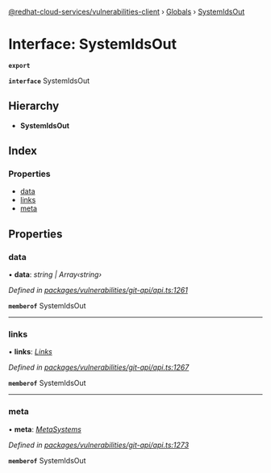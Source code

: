 [@redhat-cloud-services/vulnerabilities-client](../README.md) › [Globals](../globals.md) › [SystemIdsOut](systemidsout.md)

# Interface: SystemIdsOut

**`export`** 

**`interface`** SystemIdsOut

## Hierarchy

* **SystemIdsOut**

## Index

### Properties

* [data](systemidsout.md#data)
* [links](systemidsout.md#links)
* [meta](systemidsout.md#meta)

## Properties

###  data

• **data**: *string | Array‹string›*

*Defined in [packages/vulnerabilities/git-api/api.ts:1261](https://github.com/RedHatInsights/javascript-clients/blob/master/packages/vulnerabilities/git-api/api.ts#L1261)*

**`memberof`** SystemIdsOut

___

###  links

• **links**: *[Links](links.md)*

*Defined in [packages/vulnerabilities/git-api/api.ts:1267](https://github.com/RedHatInsights/javascript-clients/blob/master/packages/vulnerabilities/git-api/api.ts#L1267)*

**`memberof`** SystemIdsOut

___

###  meta

• **meta**: *[MetaSystems](metasystems.md)*

*Defined in [packages/vulnerabilities/git-api/api.ts:1273](https://github.com/RedHatInsights/javascript-clients/blob/master/packages/vulnerabilities/git-api/api.ts#L1273)*

**`memberof`** SystemIdsOut
